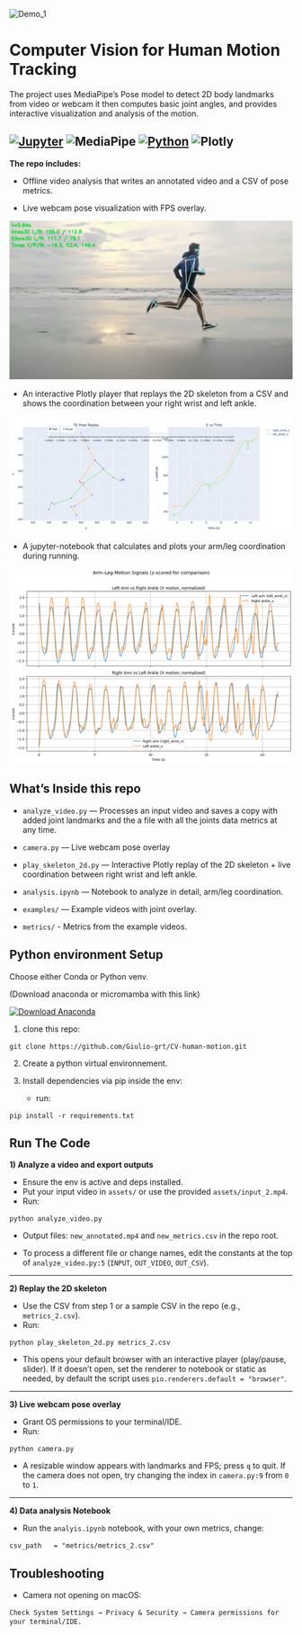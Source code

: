 ![Demo_1](assets/screenshot_example_2.png)


# Computer Vision for Human Motion Tracking 

The project uses MediaPipe’s Pose model to detect 2D body landmarks from video or webcam it then computes basic joint angles, and provides interactive visualization and analysis of the motion.

[![Jupyter](https://img.shields.io/badge/Jupyter-F37626.svg?&style=for-the-badge&logo=Jupyter&logoColor=purple)](https://jupyter.org/)
![MediaPipe](https://img.shields.io/badge/MediaPipe-FF6F00?style=for-the-badge&logo=mediapipe&logoColor=white)
[![Python](https://img.shields.io/badge/Python-FFD43B?style=for-the-badge&logo=python&logoColor=blue)](https://www.python.org/)
![Plotly](https://img.shields.io/badge/Plotly-3F4F75?style=for-the-badge&logo=plotly&logoColor=white)
--- 
**The repo includes:**
- Offline video analysis that writes an annotated video and a CSV of pose metrics.

- Live webcam pose visualization with FPS overlay.

![Demo_2](assets/Screenshot_example_1.png)

- An interactive Plotly player that replays the 2D skeleton from a CSV and shows the coordination between your right wrist and left ankle.

![data_analysis](assets/data_analysis_demo.png)
- A jupyter-notebook that calculates and plots your arm/leg coordination during running.

![graph](assets/graph.png)




## What’s Inside this repo
- `analyze_video.py` — Processes an input video and saves a copy with added joint landmarks and the a file with all the joints data metrics at any time.
- `camera.py` — Live webcam pose overlay

- `play_skeleton_2d.py` — Interactive Plotly replay of the 2D skeleton + live coordination between right wrist and left ankle.
- `analysis.ipynb` — Notebook to analyze in detail, arm/leg coordination.

- `examples/` — Example videos with joint overlay.

- `metrics/` - Metrics from the example videos.

## Python environment Setup

Choose either Conda or Python venv.

(Download anaconda or micromamba with this link)

[![Download Anaconda](https://img.shields.io/badge/Download-Anaconda-44A833?style=for-the-badge&logo=anaconda&logoColor=white)](https://www.anaconda.com/download)


1) clone this repo: 
```
git clone https://github.com/Giulio-grt/CV-human-motion.git
```
2) Create a python virtual environnement.
3) Install dependencies via pip inside the env:

   - run: 
```
pip install -r requirements.txt
```

## Run The Code 

**1) Analyze a video and export outputs**
- Ensure the env is active and deps installed.
- Put your input video in `assets/` or use the provided `assets/input_2.mp4`.
- Run: 
```
python analyze_video.py
```
  - Output files: `new_annotated.mp4` and `new_metrics.csv` in the repo root.

- To process a different file or change names, edit the constants at the top of `analyze_video.py:5` (`INPUT`, `OUT_VIDEO`, `OUT_CSV`).

---

**2) Replay the 2D skeleton**
- Use the CSV from step 1 or a sample CSV in the repo (e.g., `metrics_2.csv`).
- Run: 
```
python play_skeleton_2d.py metrics_2.csv
```
- This opens your default browser with an interactive player (play/pause, slider). If it doesn’t open, set the renderer to notebook or static as needed, by default the script uses `pio.renderers.default = "browser"`.

---

**3) Live webcam pose overlay**
- Grant OS permissions to your terminal/IDE.
- Run: 
```
python camera.py
```
- A resizable window appears with landmarks and FPS; press `q` to quit. If the camera does not open, try changing the index in `camera.py:9` from `0` to `1`.
---

**4) Data analysis Notebook**

- Run the `analyis.ipynb` notebook, with your own metrics, change:
```
csv_path   = "metrics/metrics_2.csv" 
```

## Troubleshooting  

- Camera not opening on macOS:
```
Check System Settings → Privacy & Security → Camera permissions for your terminal/IDE.
```



